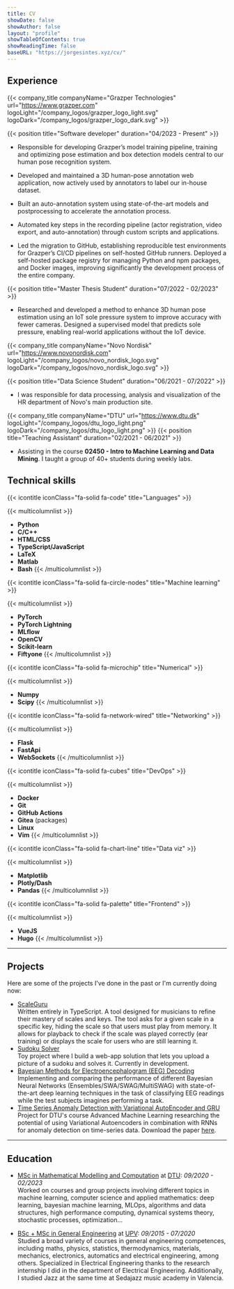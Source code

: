 ```yaml
---
title: CV
showDate: false
showAuthor: false
layout: "profile"
showTableOfContents: true
showReadingTime: false
baseURL: "https://jorgesintes.xyz/cv/"
---
```


## Experience

{{< company_title companyName="Grazper Technologies" url="https://www.grazper.com" logoLight="/company_logos/grazper_logo_light.svg" logoDark="/company_logos/grazper_logo_dark.svg" >}}

{{< position title="Software developer" duration="04/2023 - Present" >}}

- Responsible for developing Grazper’s model training pipeline, training and optimizing pose estimation and box detection models central to our human pose recognition system.

- Developed and maintained a 3D human-pose annotation web application, now actively used by annotators to label our in-house dataset.

- Built an auto-annotation system using state-of-the-art models and postprocessing to accelerate the annotation process.

- Automated key steps in the recording pipeline (actor registration, video export, and auto-annotation) through custom scripts and applications.

- Led the migration to GitHub, establishing reproducible test environments for Grazper’s CI/CD pipelines on self-hosted GitHub runners. Deployed a self-hosted package registry for managing Python and npm packages, and Docker images, improving significantly the development process of the entire company.

{{< position title="Master Thesis Student" duration="07/2022 - 02/2023" >}}

- Researched and developed a method to enhance 3D human pose estimation using an IoT sole pressure system to improve accuracy with fewer cameras. Designed a supervised model that predicts sole pressure, enabling real-world applications without the IoT device.

{{< company_title companyName="Novo Nordisk" url="https://www.novonordisk.com" logoLight="/company_logos/novo_nordisk_logo.svg" logoDark="/company_logos/novo_nordisk_logo.svg" >}}

{{< position title="Data Science Student" duration="06/2021 - 07/2022" >}}

- I was responsible for data processing, analysis and visualization of the HR department of Novo's main production site.

{{< company_title companyName="DTU" url="https://www.dtu.dk" logoLight="/company_logos/dtu_logo_light.png" logoDark="/company_logos/dtu_logo_light.png" >}}
{{< position title="Teaching Assistant" duration="02/2021 - 06/2021" >}}

- Assisting in the course **02450 - Intro to Machine Learning and Data Mining**. I taught a group of 40+ students during weekly labs.

## Technical skills

{{< icontitle iconClass="fa-solid fa-code" title="Languages" >}}

{{< multicolumnlist >}}

- **Python**
- **C/C++**
- **HTML/CSS**
- **TypeScript/JavaScript**
- **LaTeX**
- **Matlab**
- **Bash**
  {{< /multicolumnlist >}}

{{< icontitle iconClass="fa-solid fa-circle-nodes" title="Machine learning" >}}

{{< multicolumnlist >}}

- **PyTorch**
- **PyTorch Lightning**
- **MLflow**
- **OpenCV**
- **Scikit-learn**
- **Fiftyone**
  {{< /multicolumnlist >}}

{{< icontitle iconClass="fa-solid fa-microchip" title="Numerical" >}}

{{< multicolumnlist >}}

- **Numpy**
- **Scipy**
  {{< /multicolumnlist >}}

{{< icontitle iconClass="fa-solid fa-network-wired" title="Networking" >}}

{{< multicolumnlist >}}

- **Flask**
- **FastApi**
- **WebSockets**
  {{< /multicolumnlist >}}

{{< icontitle iconClass="fa-solid fa-cubes" title="DevOps" >}}

{{< multicolumnlist >}}

- **Docker**
- **Git**
- **GitHub Actions**
- **Gitea** (packages)
- **Linux**
- **Vim**
  {{< /multicolumnlist >}}

{{< icontitle iconClass="fa-solid fa-chart-line" title="Data viz" >}}

{{< multicolumnlist >}}

- **Matplotlib**
- **Plotly/Dash**
- **Pandas**
  {{< /multicolumnlist >}}

{{< icontitle iconClass="fa-solid fa-palette" title="Frontend" >}}

{{< multicolumnlist >}}

- **VueJS**
- **Hugo**
  {{< /multicolumnlist >}}

---

## Projects

Here are some of the projects I've done in the past or I'm currently doing now:

- [ScaleGuru](https://scaleguru.jorgesintes.xyz/) \
  Written entirely in TypeScript. A tool designed for musicians to refine their mastery of scales and keys. The tool asks for a given scale in a specific key, hiding the scale so that users must play from memory. It allows for playback to check if the scale was played correctly (ear training) or displays the scale for users who are still learning it.
- [Sudoku Solver](https://github.com/JorgeSintes/sudoku_project) \
  Toy project where I build a web-app solution that lets you upload a picture of a sudoku and solves it. Currently in development.
- [Bayesian Methods for Electroencephalogram (EEG) Decoding](https://github.com/JorgeSintes/CNN_EEG_signals) \
  Implementing and comparing the performance of different Bayesian Neural Networks (Ensembles/SWA/SWAG/MultiSWAG) with state-of-the-art deep learning techniques in the task of classifying EEG readings while the test subjects imagines performing a task.
- [Time Series Anomaly Detection with Variational AutoEncoder and GRU](https://github.com/JorgeSintes/Advanced_Machine_Learning) \
  Project for DTU's course Advanced Machine Learning researching the potential of using Variational Autoencoders in combination with RNNs for anomaly detection on time-series data. Download the paper [here](https://github.com/JorgeSintes/Advanced_Machine_Learning/raw/master/Time_Series_Anomaly_Detection_VAE_GRU.pdf).

---

## Education

- [MSc in Mathematical Modelling and Computation](https://www.dtu.dk/english/education/graduate/msc-programmes/mathematical-modelling-and-computation) at [DTU](https://www.dtu.dk/): _09/2020 - 02/2023_\
  Worked on courses and group projects involving different topics in machine learning, computer science and applied mathematics: deep learning, bayesian machine learning, MLOps, algorithms and data structures, high performance computing, dynamical systems theory, stochastic processes, optimization...

- [BSc + MSc in General Engineering](https://www.upv.es/titulaciones/MUII/index-en.html) at [UPV](https://www.upv.es/): _09/2015 - 07/2020_\
  Studied a broad variety of courses in general engineering competences, including maths, physics, statistics, thermodynamics, materials, mechanics, electronics, automatics and electrical engineering, among others.
  Specialized in Electrical Engineering thanks to the research internship I did in the department of Electrical Engineering.
  Additionally, I studied Jazz at the same time at Sedajazz music academy in Valencia.
